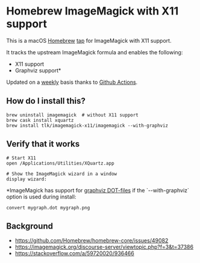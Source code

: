 # Homebrew ImageMagick with X11 support

This is a macOS [Homebrew](https://brew.sh) [tap](https://docs.brew.sh/Taps) for ImageMagick with X11 support.

It tracks the upstream ImageMagick formula and enables the following:
- X11 support
- Graphviz support*

Updated on a [weekly](.github/workflows/weekly-update.yml) basis thanks to [Github Actions](https://github.com/features/actions).

## How do I install this?
```
brew uninstall imagemagick  # without X11 support
brew cask install xquartz
brew install tlk/imagemagick-x11/imagemagick --with-graphviz
```

## Verify that it works
```
# Start X11
open /Applications/Utilities/XQuartz.app

# Show the ImageMagick wizard in a window
display wizard:
```

*ImageMagick has support for [graphviz DOT-files](https://en.wikipedia.org/wiki/DOT_(graph_description_language)) if the `--with-graphviz` option is used during install:
```
convert mygraph.dot mygraph.png
```

## Background
* https://github.com/Homebrew/homebrew-core/issues/49082
* https://imagemagick.org/discourse-server/viewtopic.php?f=3&t=37386
* https://stackoverflow.com/a/59720020/936466
